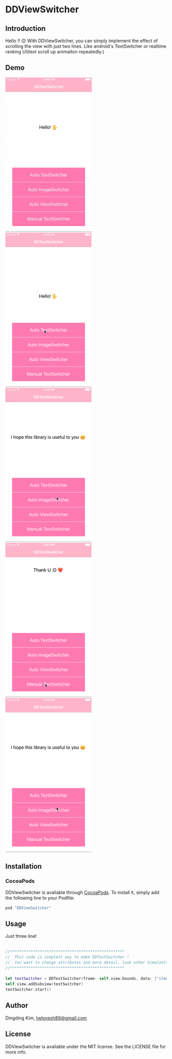 
DDViewSwitcher
===================

## Introduction
Hello !! 😊
With DDViewSwitcher, you can simply implement the effect of scrolling the view with just two lines. 
Like android's TextSwitcher or realtime ranking UI(text scroll up animaiton repeatedly.)

## Demo

![Sample Main menu](https://github.com/DingdingKim/DDViewSwitcher/blob/master/Screenshot/main.gif)
![DDTextSwitcher](https://github.com/DingdingKim/DDViewSwitcher/blob/master/Screenshot/textSwitcher.gif)
![DDImageSwitcher](https://github.com/DingdingKim/DDViewSwitcher/blob/master/Screenshot/imageViewSwitcher.gif)
![DDTextSwitcher(Manually)](https://github.com/DingdingKim/DDViewSwitcher/blob/master/Screenshot/manualTextSwitcher.gif)
![DDViewSwitcher](https://github.com/DingdingKim/DDViewSwitcher/blob/master/Screenshot/viewSwitcher.gif)

## Installation

### CocoaPods

DDViewSwitcher is available through [CocoaPods](http://cocoapods.org). To install
it, simply add the following line to your Podfile:

```ruby
pod "DDViewSwitcher"
```

## Usage

Just three line!

```Swift

//**************************************************
//  This code is simplest way to make DDTextSwitcher !
//  You want to change attributes and more detail, look other ViewController in this sample !
//**************************************************

let textSwitcher = DDTextSwitcher(frame: self.view.bounds, data: ["item 1", "item 2"], scrollDirection: .vertical)
self.view.addSubview(textSwitcher)
textSwitcher.start()

```

## Author

Dingding Kim, twlovesh89@gmail.com

## License

DDViewSwitcher is available under the MIT license. See the LICENSE file for more info.
